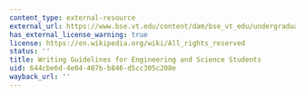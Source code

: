 ```yaml
---
content_type: external-resource
external_url: https://www.bse.vt.edu/content/dam/bse_vt_edu/undergraduate/advising/files/guide_to_laboratory_reports_sept_2016.pdf
has_external_license_warning: true
license: https://en.wikipedia.org/wiki/All_rights_reserved
status: ''
title: Writing Guidelines for Engineering and Science Students
uid: 644cbe6d-4e04-407b-b846-d5cc305c208e
wayback_url: ''
---
```

